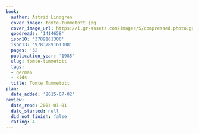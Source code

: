 ```yaml
---
book:
  author: Astrid Lindgren
  cover_image: tomte-tummetott.jpg
  cover_image_url: https://i.gr-assets.com/images/S/compressed.photo.goodreads.com/books/1183412625l/1414658._SX318_.jpg
  goodreads: '1414658'
  isbn10: '3789161306'
  isbn13: '9783789161308'
  pages: '32'
  publication_year: '1985'
  slug: tomte-tummetott
  tags:
  - german
  - kids
  title: Tomte Tummetott
plan:
  date_added: '2015-07-02'
review:
  date_read: 2004-01-01
  date_started: null
  did_not_finish: false
  rating: 4
---
```

